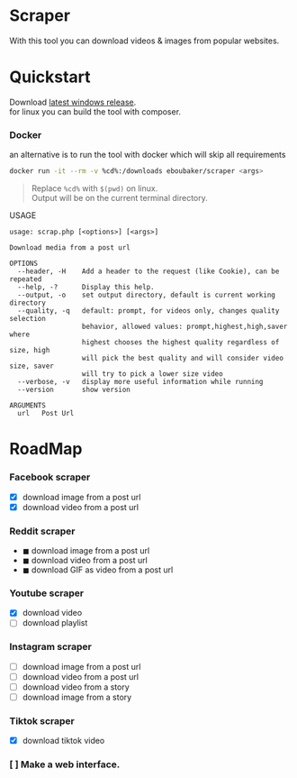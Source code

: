 # Scraper

With this tool you can download videos & images from popular websites.

# Quickstart

Download [latest windows release](https://github.com/Eboubaker/Scraper/releases/latest).  
for linux you can build the tool with composer.

### Docker

an alternative is to run the tool with docker which will skip all requirements

```bash
docker run -it --rm -v %cd%:/downloads eboubaker/scraper <args>
```

> Replace `%cd%` with `$(pwd)` on linux.  
> Output will be on the current terminal directory.

USAGE

```
usage: scrap.php [<options>] [<args>]

Download media from a post url

OPTIONS
  --header, -H    Add a header to the request (like Cookie), can be repeated
  --help, -?      Display this help.
  --output, -o    set output directory, default is current working directory
  --quality, -q   default: prompt, for videos only, changes quality selection
                  behavior, allowed values: prompt,highest,high,saver where
                  highest chooses the highest quality regardless of size, high
                  will pick the best quality and will consider video size, saver
                  will try to pick a lower size video
  --verbose, -v   display more useful information while running
  --version       show version

ARGUMENTS
  url   Post Url
```

# RoadMap

### Facebook scraper

- [x] download image from a post url
- [x] download video from a post url

### Reddit scraper

- ◼ download image from a post url
- ◼ download video from a post url
- ◼ download GIF as video from a post url

### Youtube scraper

- [x] download video
- [ ] download playlist

### Instagram scraper

- [ ] download image from a post url
- [ ] download video from a post url
- [ ] download video from a story
- [ ] download image from a story

### Tiktok scraper

- [x] download tiktok video

### [ ] Make a web interface.
